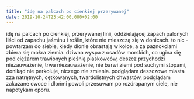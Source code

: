 ```yaml
---
title: "idę na palcach po cienkiej przerywanej"
date: 2019-10-24T23:42:00.000+02:00
---
```

idę na palcach po cienkiej, przerywanej linii, oddzielającej zapach palonych liści od zapachu jaśminu i roślin, które nie mieszczą się w donicach. to nic - powtarzam do siebie, kiedy dłonie obrastają w kolce, a za paznokciami zbiera się mokra ziemia. dziwna wyspa z osadów morskich, co ugina się pod ciężarem trawionych pleśnią piaskowców, deszcz przychodzi niezauważenie, trwa niezauważenie, nie barwi ziemi pod suchymi stopami, donikąd nie perkoluje, niczego nie zmienia. podglądam deszczowe miasta zza natrętnych, cętkowanych, twardolistnych chwastów, podglądam zakazane owoce i dłońmi powoli przesuwam po rozdrapanym ciele, nie napotykam oporu.
